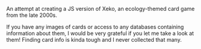 An attempt at creating a JS version of Xeko, an ecology-themed card game from the late 2000s. 

If you have any images of cards or access to any databases containing information about them, I would be very grateful if you let me take a look at them! Finding card info is kinda tough and I never collected that many.
